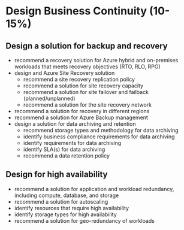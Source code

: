 # Design Business Continuity (10-15%)

## Design a solution for backup and recovery

- recommend a recovery solution for Azure hybrid and on-premises workloads that meets recovery objectives (RTO, RLO, RPO)
- design and Azure Site Recovery solution
  - recommend a site recovery replication policy
  - recommend a solution for site recovery capacity
  - recommend a solution for site failover and failback (planned/unplanned)
  - recommend a solution for the site recovery network
- recommend a solution for recovery in different regions
- recommend a solution for Azure Backup management
- design a solution for data archiving and retention
  - recommend storage types and methodology for data archiving
  - identify business compliance requirements for data archiving
  - identify requirements for data archiving
  - identify SLA(s) for data archiving
  - recommend a data retention policy

## Design for high availability

- recommend a solution for application and workload redundancy, including compute, database, and storage
- recommend a solution for autoscaling
- identify resources that require high availability
- identify storage types for high availability
- recommend a solution for geo-redundancy of workloads